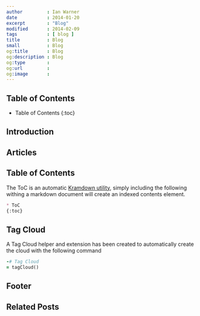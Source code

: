 ```yaml
---
author         : Ian Warner
date           : 2014-01-20
excerpt        : "Blog"
modified       : 2014-02-09
tags           : [ blog ]
title          : Blog
small          : Blog
og:title       : Blog
og:description : Blog
og:type        :
og:url         :
og:image       :
---
```


## Table of Contents
* Table of Contents
{:toc}

## Introduction

## Articles

## Table of Contents
The ToC is an automatic [Kramdown utility][], simply including the following
withing a markdown document will create an indexed contents element.

~~~markdown
* ToC
{:toc}
~~~~

## Tag Cloud
A Tag Cloud helper and extension has been created to automatically create the cloud
with the following command

~~~ruby
-# Tag Cloud
= tagCloud()
~~~

## Footer

## Related Posts
[Kramdown utility]:http://kramdown.gettalong.org/converter/html.html#toc